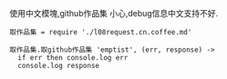 使用中文模塊,github作品集
小心,debug信息中文支持不好.

    取作品集 = require './l08request.cn.coffee.md'

    取作品集.取github作品集 'emptist', (err, response) ->
      if err then console.log err
      console.log response
